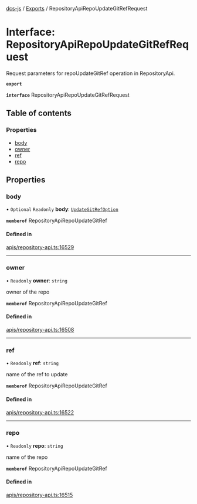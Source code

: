 [dcs-js](../README.md) / [Exports](../modules.md) / RepositoryApiRepoUpdateGitRefRequest

# Interface: RepositoryApiRepoUpdateGitRefRequest

Request parameters for repoUpdateGitRef operation in RepositoryApi.

**`export`**

**`interface`** RepositoryApiRepoUpdateGitRefRequest

## Table of contents

### Properties

- [body](RepositoryApiRepoUpdateGitRefRequest.md#body)
- [owner](RepositoryApiRepoUpdateGitRefRequest.md#owner)
- [ref](RepositoryApiRepoUpdateGitRefRequest.md#ref)
- [repo](RepositoryApiRepoUpdateGitRefRequest.md#repo)

## Properties

### <a id="body" name="body"></a> body

• `Optional` `Readonly` **body**: [`UpdateGitRefOption`](UpdateGitRefOption.md)

**`memberof`** RepositoryApiRepoUpdateGitRef

#### Defined in

[apis/repository-api.ts:16529](https://github.com/unfoldingWord/dcs-js/blob/b29eb7a/apis/repository-api.ts#L16529)

___

### <a id="owner" name="owner"></a> owner

• `Readonly` **owner**: `string`

owner of the repo

**`memberof`** RepositoryApiRepoUpdateGitRef

#### Defined in

[apis/repository-api.ts:16508](https://github.com/unfoldingWord/dcs-js/blob/b29eb7a/apis/repository-api.ts#L16508)

___

### <a id="ref" name="ref"></a> ref

• `Readonly` **ref**: `string`

name of the ref to update

**`memberof`** RepositoryApiRepoUpdateGitRef

#### Defined in

[apis/repository-api.ts:16522](https://github.com/unfoldingWord/dcs-js/blob/b29eb7a/apis/repository-api.ts#L16522)

___

### <a id="repo" name="repo"></a> repo

• `Readonly` **repo**: `string`

name of the repo

**`memberof`** RepositoryApiRepoUpdateGitRef

#### Defined in

[apis/repository-api.ts:16515](https://github.com/unfoldingWord/dcs-js/blob/b29eb7a/apis/repository-api.ts#L16515)
